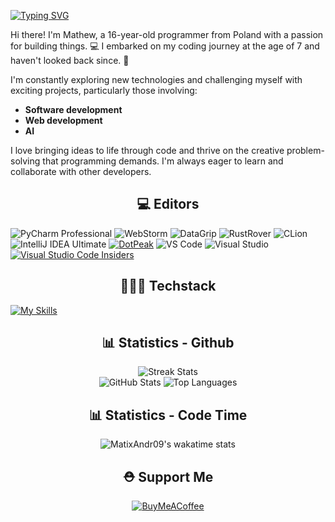 <!--<img src="Hi! Im a Software Engineer (2).gif">-->


[![Typing SVG](https://readme-typing-svg.demolab.com?font=DynaPuff&weight=600&size=35&pause=1000&color=C5C5C5&width=435&lines=HI!+IM+A+SOFTWARE+ENGINEER;HI!+IM+A+FULL+STACK+WEB+DEV)]()



Hi there! I'm Mathew, a 16-year-old programmer from Poland with a passion for building things. :computer: I embarked on my coding journey at the age of 7 and haven't looked back since. :rocket: 

I'm constantly exploring new technologies and challenging myself with exciting projects, particularly those involving:

* **Software development** 
* **Web development**
* **AI**

I love bringing ideas to life through code and thrive on the creative problem-solving that programming demands. I'm always eager to learn and collaborate with other developers.

<!-- <h2 align="center">📚 Projects</h2>

- **MRCT** -> This is a React Components Toolkit for your projects ( `TypeScript` )
- **WLCPS** -> This is a tool that steals the login password to a windows computer and sends it to a dc webhook ( `C` + `Powershell` )
- **PyGit** -> PyGit is a Github client that is like Github Desktop but in Python using the texutal lib ( `Python` )
  -->
<h2 align="center">💻 Editors</h2>

![PyCharm Professional](https://img.shields.io/badge/PyCharm_Professional-000000?style=for-the-badge&logo=pycharm&logoColor=21D789)
![WebStorm](https://img.shields.io/badge/WebStorm-000000?style=for-the-badge&logo=webstorm&logoColor=1C78C0)
![DataGrip](https://img.shields.io/badge/DataGrip-000000?style=for-the-badge&logo=datagrip&logoColor=EA4E8C)
![RustRover](https://img.shields.io/badge/RustRover-000000?style=for-the-badge&logo=rust&logoColor=DEA584)
![CLion](https://img.shields.io/badge/CLion-000000?style=for-the-badge&logo=clion&logoColor=00C4B3)
![IntelliJ IDEA Ultimate](https://img.shields.io/badge/IntelliJ_IDEA_Ultimate-000000?style=for-the-badge&logo=intellij-idea&logoColor=FF6347)
[![DotPeak](https://img.shields.io/badge/DotPeak-000000?style=for-the-badge&logo=dotpeak&logoColor=white)](https://www.dotpeak.com/)
![VS Code](https://img.shields.io/badge/VS_Code-000000?style=for-the-badge&logo=visual-studio-code&logoColor=007ACC)
![Visual Studio](https://img.shields.io/badge/Visual_Studio-000000?style=for-the-badge&logo=visual-studio&logoColor=5C2D91)
[![Visual Studio Code Insiders](https://img.shields.io/badge/Visual%20Studio%20Code%20Insiders-000000?style=for-the-badge&logo=vscode-insiders&logoColor=white)](https://code.visualstudio.com/insiders/)


<h2 align="center">🧑🏻‍💻 Techstack</h2>

[![My Skills](https://skillicons.dev/icons?i=rust,c,cpp,ts,js,kotlin,python,mysql,flask,django,git,html,css,scss,powershell,php,cs,cmake,react,vue,next,java,bash,mongodb,nodejs,sqlite,postgres,tauri,unity)](https://skillicons.dev)


<h2 align="center">📊 Statistics - Github</h2>

<div align="center">
    <img src="https://github-readme-streak-stats.herokuapp.com/?user=MatixAndr09&theme=dark&hide_border=false" alt="Streak Stats">
  <div align="center">
      <img src="https://github-readme-stats.vercel.app/api?username=MatixAndr09&show_icons=true&theme=dark" alt="GitHub Stats">
      <img src="https://github-readme-stats.vercel.app/api/top-langs/?username=MatixAndr09&layout=compact&theme=dark" alt="Top Languages">
  </div>
</div>

<h2 align="center">📊 Statistics - Code Time</h2>

<div align="center">
  <img src="https://github-readme-stats.vercel.app/api/wakatime?username=matixandr09&theme=dark&layout=compact&hide_title=true&langs_count=20" alt="MatixAndr09's wakatime stats">
</div>

<h2 align="center">⛑️ Support Me</h2>
<div align="center">
  
[![BuyMeACoffee](https://img.shields.io/badge/Buy%20Me%20a%20Coffee-ffdd00?style=for-the-badge&logo=buy-me-a-coffee&logoColor=black)](https://buymeacoffee.com/matixandr) 
</div>
